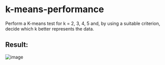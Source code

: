 # k-means-performance
Perform a K-means test for k = 2, 3, 4, 5 and, by
using a suitable criterion, decide which k better
represents the data.
## Result:
![image](https://github.com/Sirajul-Islam6335/k-means-performance/assets/73145010/1bac12ca-943c-4f69-8488-78fea3b99adb)


